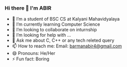 ### Hi there 👋 I'm ABIR

- 🔭 I’m a student of BSC CS at Kalyani Mahavidyalaya
- 🌱 I’m currently learning Computer Science
- 👯 I’m looking to collaborate on inturnship
- 🤔 I’m looking for help with ...
- 💬 Ask me about C, C++ or any tech releted query
- 📫 How to reach me: Email: barmanabir4@gmail.com
- 😄 Pronouns: He/Her
- ⚡ Fun fact: Boring
